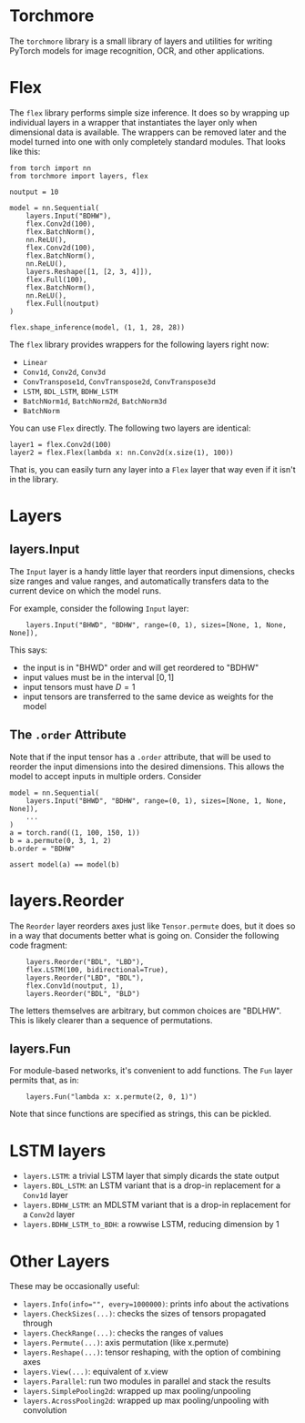 # Torchmore

The `torchmore` library is a small library of layers and utilities
for writing PyTorch models for image recognition, OCR, and other applications.


# Flex


The `flex` library performs simple size inference. It does so by wrapping up individual layers in a wrapper that instantiates the layer only when dimensional data is available. The wrappers can be removed later and the model turned into one with only completely standard modules. That looks like this:

    from torch import nn
    from torchmore import layers, flex

    noutput = 10
    
    model = nn.Sequential(
        layers.Input("BDHW"),
        flex.Conv2d(100),
        flex.BatchNorm(),
        nn.ReLU(),
        flex.Conv2d(100),
        flex.BatchNorm(),
        nn.ReLU(),
        layers.Reshape([1, [2, 3, 4]]),
        flex.Full(100),
        flex.BatchNorm(),
        nn.ReLU(),
        flex.Full(noutput)
    )
  
    flex.shape_inference(model, (1, 1, 28, 28))



The `flex` library provides wrappers for the following layers right now:

- `Linear`
- `Conv1d`, `Conv2d`, `Conv3d`
- `ConvTranspose1d`, `ConvTranspose2d`, `ConvTranspose3d`
- `LSTM`, `BDL_LSTM`, `BDHW_LSTM`
- `BatchNorm1d`, `BatchNorm2d`, `BatchNorm3d`
- `BatchNorm`

You can use `Flex` directly. The following two layers are identical:

    layer1 = flex.Conv2d(100)
    layer2 = flex.Flex(lambda x: nn.Conv2d(x.size(1), 100))
    
That is, you can easily turn any layer into a `Flex` layer that way even if it isn't in the library.


# Layers


## layers.Input

The `Input` layer is a handy little layer that reorders input dimensions, checks size ranges and value ranges, and automatically transfers data to the current device on which the model runs.

For example, consider the following `Input` layer:

        layers.Input("BHWD", "BDHW", range=(0, 1), sizes=[None, 1, None, None]),

This says:

- the input is in "BHWD" order and will get reordered to "BDHW"
- input values must be in the interval $[0, 1]$
- input tensors must have $D=1$
- input tensors are transferred to the same device as weights for the model

## The `.order` Attribute

Note that if the input tensor has a `.order` attribute, that will be used to reorder the input dimensions into the desired dimensions. This allows the model to accept inputs in multiple orders. Consider

    model = nn.Sequential(
        layers.Input("BHWD", "BDHW", range=(0, 1), sizes=[None, 1, None, None]),
        ...
    )
    a = torch.rand((1, 100, 150, 1))
    b = a.permute(0, 3, 1, 2)
    b.order = "BDHW"
    
    assert model(a) == model(b)



# layers.Reorder

The `Reorder` layer reorders axes just like `Tensor.permute` does, but it does so in a way that documents better what is going on. Consider the following code fragment:

        layers.Reorder("BDL", "LBD"),
        flex.LSTM(100, bidirectional=True),
        layers.Reorder("LBD", "BDL"),
        flex.Conv1d(noutput, 1),
        layers.Reorder("BDL", "BLD")
        
The letters themselves are arbitrary, but common choices are "BDLHW". This is likely clearer than a sequence of permutations.


## layers.Fun

For module-based networks, it's convenient to add functions. The `Fun` layer permits that, as in:

        layers.Fun("lambda x: x.permute(2, 0, 1)")
        
Note that since functions are specified as strings, this can be pickled.


# LSTM layers

- `layers.LSTM`: a trivial LSTM layer that simply dicards the state output
- `layers.BDL_LSTM`: an LSTM variant that is a drop-in replacement for a `Conv1d` layer
- `layers.BDHW_LSTM`: an MDLSTM variant that is a drop-in replacement for a `Conv2d` layer
- `layers.BDHW_LSTM_to_BDH`: a rowwise LSTM, reducing dimension by 1



# Other Layers

These may be occasionally useful:

- `layers.Info(info="", every=1000000)`: prints info about the activations
- `layers.CheckSizes(...)`: checks the sizes of tensors propagated through
- `layers.CheckRange(...)`: checks the ranges of values
- `layers.Permute(...)`: axis permutation (like x.permute)
- `layers.Reshape(...)`: tensor reshaping, with the option of combining axes
- `layers.View(...)`: equivalent of x.view
- `layers.Parallel`: run two modules in parallel and stack the results
- `layers.SimplePooling2d`: wrapped up max pooling/unpooling
- `layers.AcrossPooling2d`: wrapped up max pooling/unpooling with convolution


```python

```

